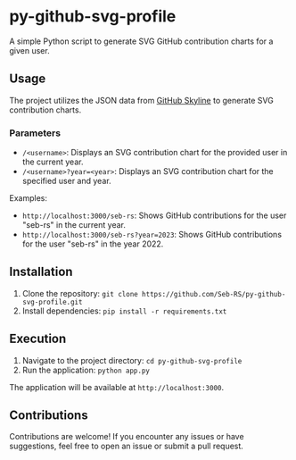# py-github-svg-profile

A simple Python script to generate SVG GitHub contribution charts for a given user.

## Usage

The project utilizes the JSON data from [GitHub Skyline](https://skyline.github.com/) to generate SVG contribution charts.

### Parameters

- `/<username>`: Displays an SVG contribution chart for the provided user in the current year.
- `/<username>?year=<year>`: Displays an SVG contribution chart for the specified user and year.

Examples:

- `http://localhost:3000/seb-rs`: Shows GitHub contributions for the user "seb-rs" in the current year.
- `http://localhost:3000/seb-rs?year=2023`: Shows GitHub contributions for the user "seb-rs" in the year 2022.

## Installation

1. Clone the repository: `git clone https://github.com/Seb-RS/py-github-svg-profile.git`
2. Install dependencies: `pip install -r requirements.txt`

## Execution

1. Navigate to the project directory: `cd py-github-svg-profile`
2. Run the application: `python app.py`

The application will be available at `http://localhost:3000`.

## Contributions

Contributions are welcome! If you encounter any issues or have suggestions, feel free to open an issue or submit a pull request.
